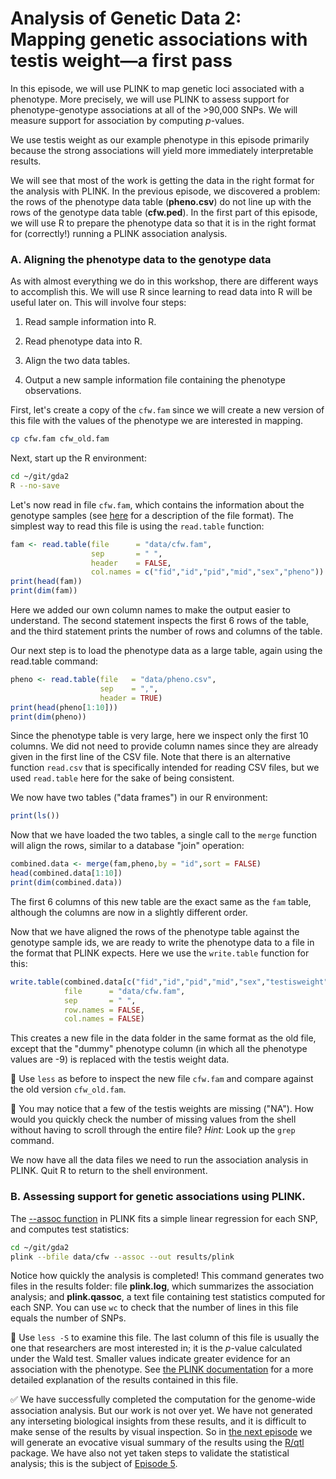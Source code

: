 # Analysis of Genetic Data 2:<br>Mapping genetic associations with testis weight—a first pass

In this episode, we will use PLINK to map genetic loci associated with
a phenotype. More precisely, we will use PLINK to assess support for
phenotype-genotype associations at all of the >90,000 SNPs. We will
measure support for association by computing *p*-values.

We use testis weight as our example phenotype in this episode
primarily because the strong associations will yield more immediately
interpretable results.

We will see that most of the work is getting the data in the right
format for the analysis with PLINK. In the previous episode, we
discovered a problem: the rows of the phenotype data table
(**pheno.csv**) do not line up with the rows of the genotype data
table (**cfw.ped**). In the first part of this episode, we will use R
to prepare the phenotype data so that it is in the right format for
(correctly!) running a PLINK association analysis.

### A. Aligning the phenotype data to the genotype data

As with almost everything we do in this workshop, there are different
ways to accomplish this. We will use R since learning to read data
into R will be useful later on. This will involve four steps:

1. Read sample information into R.

2. Read phenotype data into R.

3. Align the two data tables.

4. Output a new sample information file containing the phenotype
observations.

First, let's create a copy of the `cfw.fam` since we will create a new
version of this file with the values of the phenotype we are
interested in mapping.

```bash
cp cfw.fam cfw_old.fam
```

Next, start up the R environment:

```bash
cd ~/git/gda2
R --no-save
```

Let's now read in file `cfw.fam`, which contains the information about
the genotype samples (see
[here](http://www.cog-genomics.org/plink2/formats#fam) for a
description of the file format). The simplest way to read this file is
using the `read.table` function:

```R
fam <- read.table(file      = "data/cfw.fam",
                  sep       = " ",
				  header    = FALSE,
                  col.names = c("fid","id","pid","mid","sex","pheno"))
print(head(fam))
print(dim(fam))
```

Here we added our own column names to make the output easier to
understand. The second statement inspects the first 6 rows of the
table, and the third statement prints the number of rows and columns
of the table.

Our next step is to load the phenotype data as a large table, again
using the read.table command:

```R
pheno <- read.table(file   = "data/pheno.csv",
                    sep    = ",",
                    header = TRUE)
print(head(pheno[1:10]))					
print(dim(pheno))
```

Since the phenotype table is very large, here we inspect only the
first 10 columns. We did not need to provide column names since they
are already given in the first line of the CSV file. Note that there
is an alternative function `read.csv` that is specifically intended
for reading CSV files, but we used `read.table` here for the sake of
being consistent.

We now have two tables ("data frames") in our R environment:

```R
print(ls())
```

Now that we have loaded the two tables, a single call to the `merge`
function will align the rows, similar to a database "join"
operation:

```R
combined.data <- merge(fam,pheno,by = "id",sort = FALSE)
head(combined.data[1:10])
print(dim(combined.data))
```

The first 6 columns of this new table are the exact same as the `fam`
table, although the columns are now in a slightly different order.

Now that we have aligned the rows of the phenotype table against the
genotype sample ids, we are ready to write the phenotype data to a
file in the format that PLINK expects. Here we use the `write.table`
function for this:

```R
write.table(combined.data[c("fid","id","pid","mid","sex","testisweight")],
            file      = "data/cfw.fam",
			sep       = " ",
			row.names = FALSE,
			col.names = FALSE)
```

This creates a new file in the data folder in the same format as the
old file, except that the "dummy" phenotype column (in which all the
phenotype values are -9) is replaced with the testis weight data.

:ledger: Use `less` as before to inspect the new file `cfw.fam` and
compare against the old version `cfw_old.fam`.

:blue_book: You may notice that a few of the testis weights are
missing ("NA"). How would you quickly check the number of missing
values from the shell without having to scroll through the entire
file? *Hint:* Look up the `grep` command.

We now have all the data files we need to run the association analysis
in PLINK. Quit R to return to the shell environment.

### B. Assessing support for genetic associations using PLINK.

The
[--assoc function](http://www.cog-genomics.org/plink2/assoc#qassoc) in
PLINK fits a simple linear regression for each SNP, and computes test
statistics:

```bash
cd ~/git/gda2
plink --bfile data/cfw --assoc --out results/plink
```

Notice how quickly the analysis is completed! This command generates
two files in the results folder: file **plink.log**, which summarizes
the association analysis; and **plink.qassoc**, a text file containing
test statistics computed for each SNP. You can use `wc` to check that
the number of lines in this file equals the number of SNPs.

:ledger: Use `less -S` to examine this file. The last column of this
file is usually the one that researchers are most interested in; it is
the *p*-value calculated under the Wald test. Smaller values indicate
greater evidence for an association with the phenotype. See
[the PLINK documentation](http://www.cog-genomics.org/plink2/formats#qassoc)
for a more detailed explanation of the results contained in this file.

:white_check_mark: We have successfully completed the computation for
the genome-wide association analysis. But our work is not over yet. We
have not generated any interseting biological insights from these
results, and it is difficult to make sense of the results by visual
inspection. So in [the next episode](04-plot-genomewide-scan.md) we
will generate an evocative visual summary of the results using the
[R/qtl](http://www.rqtl.org) package. We have also not yet taken steps
to validate the statistical analysis; this is the subject of
[Episode 5](05-map-testis-2.md).

